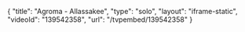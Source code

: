 {
    "title": "Agroma - Allassakee",
    "type": "solo",
    "layout": "iframe-static",
    "videoId": "139542358",
    "url": "\/tvpembed\/139542358"
}